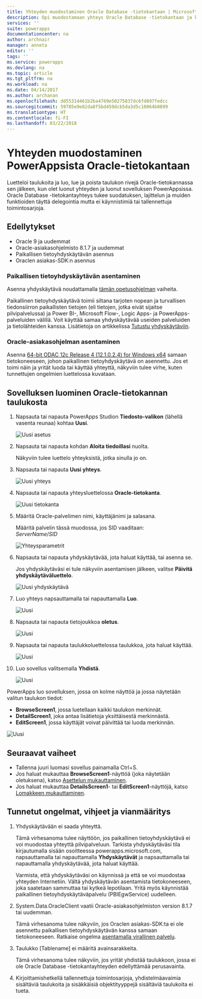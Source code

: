 ```yaml
---
title: Yhteyden muodostaminen Oracle Database -tietokantaan | Microsoft Docs
description: Opi muodostamaan yhteys Oracle Database -tietokantaan ja käyttämään sitä sovellusten luomiseen PowerAppsissa.
services: ''
suite: powerapps
documentationcenter: na
author: archnair
manager: anneta
editor: ''
tags: ''
ms.service: powerapps
ms.devlang: na
ms.topic: article
ms.tgt_pltfrm: na
ms.workload: na
ms.date: 04/14/2017
ms.author: archanan
ms.openlocfilehash: dd55314461b2ba4769e50275837dc6fd897fedcc
ms.sourcegitcommit: 59785e9e82da8f5bd459dcb5da3d5c18064b0899
ms.translationtype: HT
ms.contentlocale: fi-FI
ms.lasthandoff: 03/22/2018
---
```

# <a name="connect-to-an-oracle-database-from-powerapps"></a>Yhteyden muodostaminen PowerAppsista Oracle-tietokantaan
Luetteloi taulukoita ja luo, lue ja poista taulukon rivejä Oracle-tietokannassa sen jälkeen, kun olet luonut yhteyden ja luonut sovelluksen PowerAppsissa. Oracle Database -tietokantayhteys tukee suodatuksen, lajittelun ja muiden funktioiden täyttä delegointia mutta ei käynnistimiä tai tallennettuja toimintosarjoja.

## <a name="prerequisites"></a>Edellytykset
* Oracle 9 ja uudemmat
* Oracle-asiakasohjelmisto 8.1.7 ja uudemmat
* Paikallisen tietoyhdyskäytävän asennus
* Oraclen asiakas-SDK:n asennus

### <a name="install-an-on-premises-data-gateway"></a>Paikallisen tietoyhdyskäytävän asentaminen
Asenna yhdyskäytävä noudattamalla [tämän opetusohjelman](../gateway-management.md) vaiheita.

Paikallinen tietoyhdyskäytävä toimii siltana tarjoten nopean ja turvallisen tiedonsiirron paikallisten tietojen (eli tietojen, jotka eivät sijaitse pilvipalvelussa) ja Power BI-, Microsoft Flow-, Logic Apps- ja PowerApps-palveluiden välillä. Voit käyttää samaa yhdyskäytävää useiden palveluiden ja tietolähteiden kanssa. Lisätietoja on artikkelissa [Tutustu yhdyskäytäviin](../gateway-reference.md).

### <a name="install-oracle-client"></a>Oracle-asiakasohjelman asentaminen
Asenna [64-bit ODAC 12c Release 4 (12.1.0.2.4) for Windows x64](http://www.oracle.com/technetwork/database/windows/downloads/index-090165.html) samaan tietokoneeseen, johon paikallinen tietoyhdyskäytävä on asennettu. Jos et toimi näin ja yrität luoda tai käyttää yhteyttä, näkyviin tulee virhe, kuten tunnettujen ongelmien luettelossa kuvataan.

## <a name="create-an-app-from-a-table-in-an-oracle-database"></a>Sovelluksen luominen Oracle-tietokannan taulukosta
1. Napsauta tai napauta PowerApps Studion **Tiedosto-valikon** (lähellä vasenta reunaa) kohtaa **Uusi**.
   
   ![Uusi asetus](./media/connection-oracledb/new-app.png)
2. Napsauta tai napauta kohdan **Aloita tiedoillasi** nuolta.
   
      Näkyviin tulee luettelo yhteyksistä, jotka sinulla jo on.
3. Napsauta tai napauta **Uusi yhteys**.
   
   ![Uusi yhteys](./media/connection-oracledb/new-connection.png)
4. Napsauta tai napauta yhteysluettelossa **Oracle-tietokanta**.
   
   ![Uusi tietokanta](./media/connection-oracledb/oracle-db.png)
5. Määritä Oracle-palvelimen nimi, käyttäjänimi ja salasana.
   
    Määritä palvelin tässä muodossa, jos SID vaaditaan:<br>
    *ServerName*/*SID*
   
   ![Yhteysparametrit](./media/connection-oracledb/connection-params.png)
6. Napsauta tai napauta yhdyskäytävää, jota haluat käyttää, tai asenna se.
   
    Jos yhdyskäytäväsi ei tule näkyviin asentamisen jälkeen, valitse **Päivitä yhdyskäytäväluettelo**.
   
   ![Uusi yhdyskäytävä](./media/connection-oracledb/choose-gateway.png)
7. Luo yhteys napsauttamalla tai napauttamalla **Luo**.
   
   ![Uusi](./media/connection-oracledb/create-button.png)
8. Napsauta tai napauta tietojoukkoa **oletus**.
   
   ![Uusi](./media/connection-oracledb/choose-dataset.png)
9. Napsauta tai napauta taulukkoluettelossa taulukkoa, jota haluat käyttää.
   
   ![Uusi](./media/connection-oracledb/choose-table.png)
10. Luo sovellus valitsemalla **Yhdistä**.
    
    ![Uusi](./media/connection-oracledb/connect-button.png)

PowerApps luo sovelluksen, jossa on kolme näyttöä ja jossa näytetään valitun taulukon tiedot:

* **BrowseScreen1**, jossa luetellaan kaikki taulukon merkinnät.
* **DetailScreen1**, joka antaa lisätietoja yksittäisestä merkinnästä.
* **EditScreen1**, jossa käyttäjät voivat päivittää tai luoda merkinnän.

![Uusi](./media/connection-oracledb/afd-app.png)

## <a name="next-steps"></a>Seuraavat vaiheet
* Tallenna juuri luomasi sovellus painamalla Ctrl+S.
* Jos haluat mukauttaa **BrowseScreen1**-näyttöä (joka näytetään oletuksena), katso [Asettelun mukauttaminen](../customize-layout-sharepoint.md).
* Jos haluat mukauttaa **DetailsScreen1**- tai **EditScreen1**-näyttöjä, katso [Lomakkeen mukauttaminen](../customize-forms-sharepoint.md).

## <a name="known-issues-tips-and-troubleshooting"></a>Tunnetut ongelmat, vihjeet ja vianmääritys
1. Yhdyskäytävään ei saada yhteyttä.
   
    Tämä virhesanoma tulee näyttöön, jos paikallinen tietoyhdyskäytävä ei voi muodostaa yhteyttä pilvipalveluun. Tarkista yhdyskäytäväsi tila kirjautumalla sisään osoitteessa powerapps.microsoft.com, napsauttamalla tai napauttamalla **Yhdyskäytävät** ja napsauttamalla tai napauttamalla yhdyskäytävää, jota haluat käyttää.
   
    Varmista, että yhdyskäytäväsi on käynnissä ja että se voi muodostaa yhteyden Internetiin. Vältä yhdyskäytävän asentamista tietokoneeseen, joka saatetaan sammuttaa tai kytkeä lepotilaan. Yritä myös käynnistää paikallinen tietoyhdyskäytäväpalvelu (PBIEgwService) uudelleen.
2. System.Data.OracleClient vaatii Oracle-asiakasohjelmiston version 8.1.7 tai uudemman.
   
    Tämä virhesanoma tulee näkyviin, jos Oraclen asiakas-SDK:ta ei ole asennettu paikallisen tietoyhdyskäytävän kanssa samaan tietokoneeseen. Ratkaise ongelma [asentamalla virallinen palvelu](https://go.microsoft.com/fwlink/p/?LinkID=272376).
3. Taulukko [Tablename] ei määritä avainsarakkeita.
   
    Tämä virhesanoma tulee näkyviin, jos yrität yhdistää taulukkoon, jossa ei ole Oracle Database -tietokantayhteyden edellyttämää perusavainta.
4. Kirjoittamishetkellä tallennettuja toimintosarjoja, yhdistelmäavaimia sisältäviä taulukoita ja sisäkkäisiä objektityyppejä sisältäviä taulukoita ei tueta.

